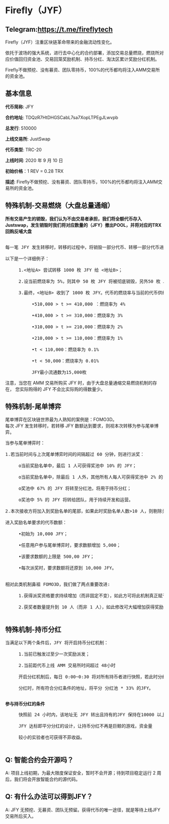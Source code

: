 # Firefly（JYF）

## Telegram:https://t.me/fireflytech

Firefly（JYF）注重区块链革命带来的金融流动性变化。

依托于波场的强大系统，进行去中心化的合约部署，添加交易总量燃烧，燃烧所对应价值回归资金池、交易回笼奖励机制、持币分红、淘汰区累计奖励分红机制。

Firefly不做预挖、没有募资、团队零持币，100%的代币都均将注入AMM交易所的资金池。

## 基本信息

**代币简称**: JFY

**合约地址**: TDQzR7HtDHGSCabL7sa7XopLTPEgJLwvpb

**总发行**: 510000

**上线交易所**: JustSwap

**代币类型**: TRC-20

**上线时间**: 2020 年 9 月 10 日

**初始价格**：1 REV = 0.28 TRX

**描述**: Firefly不做预挖、没有募资、团队零持币，100%的代币都均将注入AMM交易所的资金池。

## 特殊机制-交易燃烧（大盘总量通缩）

**所有交易产生的销毁，我们认为不由交易者承担，我们将全额代币存入Justswap，发生销毁时我们将对应数量的（JFY）撤出POOL，并将对应的TRX回购反哺大盘**
<pre>

每一笔 JFY 发生转移时，转移的过程中，将销毁一部分代币、转移一部分代币进入奖池</br>
以下是一个详细例子：</br>
     1.<地址A> 尝试转移 1000 枚 JFY 给 <地址B>；</br>
     2.设当前燃烧率为 5%，则其中 50 枚 JFY 将被彻底销毁，另外50 枚 JFY 将被转入奖池；</br>
     3.最终，<地址B> 收到了 1000 枚 JFY。代币的燃烧率与当前的代币供给总量 (t) 有关：</br>
          •510,000 > t >= 410,000 ：燃烧率为 4%</br>
          •410,000 > t >= 310,000：燃烧率为 3%</br>
          •310,000 > t >= 210,000：燃烧率为 2%</br>
          •210,000 > t >= 110,000：燃烧率为 1%</br>
          •t < 110,000：燃烧率为 0.1%</br>
          •t < 50,000：燃烧率为 0.01%</br>
          JFY最小流通数为15,000枚
</pre>

注意，当您在 AMM 交易所购买 JFY 时，由于大盘总量通缩交易燃烧机制的存在， 您实际购得的 JFY 不会比实际购的得数量少。</br>


## 特殊机制-尾单博弈

尾单博弈在区块链世界最为人熟知的案例是：FOMO3D。</br>
每次 JFY 发生转移时，若转移 JFY 数额达到要求，则视本次转移为参与尾单博弈。</br>
<pre>
当参与尾单博弈时：</br>
1.若当前时间与上次尾单博弈时间的间隔超过 60 分钟，则进行派奖：</br>
     o当前奖励名单中，最后 1 人可获得奖池中 10% 的 JFY；</br>
     o当前奖励名单中，除最后 1 人外，其他所有人每人可获得奖池中 2% 的 JFY；</br>
     o奖池中 67% 的 JFY 将转至分红池，将用于持币分红；</br>
     o奖池中 5% 的 JFY 将转给团队，用于持续开发和运营。</br>
2.本次接收方将加入到奖励名单的尾部，如果此时奖励名单人数>10 人，则剔除头部第 1 个地址。</br>
进入奖励名单要求的代币数额：</br>
     •初始为 10,000 JFY；</br>
     •任意用户参与尾单博弈时，要求数额增加 5,000；</br>
     •该要求数额的上限是 500,00 JFY；</br>
     •每次派奖时，要求数额将还原到 10,000 JFY。</br>

相对此类机制鼻祖 FOMO3D，我们做了两点重要改进:</br>
     1.获得派奖资格要求持续增加（而非固定不变），如此方可将此机制真正赋予博弈的属性，而非是利用自动化工具每次发送超小额资金来骗取派奖资格；</br>
     2.获奖者数量提升到 10 人（而非 1 人），如此修改可大幅增加获得奖励的想象空间，进一步刺激实验者的参与积极性。</br>
</pre>

## 特殊机制-持币分红

<pre>
当满足以下两个条件后，JFY 将开启持币分红机制：</br>
     1.当前已触发过至少一次奖励派发；</br>
     2.当前距代币上线 AMM 交易所时间超过 48小时</br>
     开启分红机制后，每日 0:00~0:30 将对所有持币者进行快照，若此时分红池 JFY * 33% > 符合分红条件的地址数，则进行分红。</br>
     分红时，所有符合分红条件的地址，将平分 分红池 * 33% 的JFY。</br>
</pre>

**参与持币分红的条件**</br>
<pre>
     快照前 24 小时内，该地址无 JFY 转出且持有的JFY 保持在10000 以上。</br>
     JFY 达标即平分分红的设计，让持币分红不再是巨鲸的游戏，资金量</br>
     较小的实验者也可获得不菲收益。</br>
</pre>
## Q: 智能合约会开源吗？
A: 项目上线初期，为最大限度保证安全，暂时不会开源；待到项目稳定运行 2 周后，我们将会开放智能合约的源代码。

## Q: 有什么办法可以得到JFY？
A: JFY 无预挖、无募资、团队无预留。获得代币的唯一途径，就是等待上线JFY 交易所后买入。
